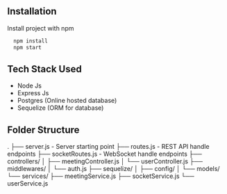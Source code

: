 
## Installation

Install project with npm

```bash
  npm install
  npm start
```
    
## Tech Stack Used

- Node Js
- Express Js
- Postgres (Online hosted database)
- Sequelize (ORM for database)

## Folder Structure
.
├── server.js - Server starting point
├── routes.js - REST API handle endpoints
├── socketRoutes.js - WebSocket handle endpoints
├── controllers/ 
│   ├── meetingController.js
│   └── userController.js
├── middlewares/
│   └── auth.js
├── sequelize/
│   ├── config/
│   └── models/
└── services/
    ├── meetingService.js
    ├── socketService.js
    └── userService.js

